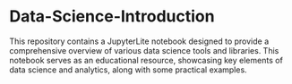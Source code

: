 # Data-Science-Introduction
This repository contains a JupyterLite notebook designed to provide a comprehensive overview of various data science tools and libraries. This notebook serves as an educational resource, showcasing key elements of data science and analytics, along with some practical examples.

